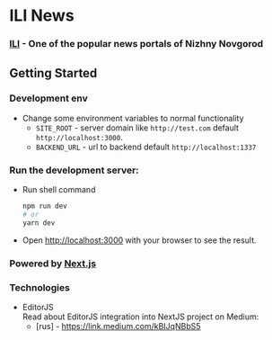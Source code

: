 # ILI News

### [ILI](https://ili-nnov.ru/) - One of the popular news portals of Nizhny Novgorod

## Getting Started
### Development env
- Change some environment variables to normal functionality  
  - `SITE_ROOT` - server domain like `http://test.com` default `http://localhost:3000`.
  - `BACKEND_URL` - url to backend default `http://localhost:1337`

### Run the development server:

- Run shell command
    ```bash
    npm run dev
    # or
    yarn dev
    ```
- Open [http://localhost:3000](http://localhost:3000) with your browser to see the result.

### Powered by [Next.js](https://nextjs.org/)  

### Technologies

- EditorJS  
    Read about EditorJS integration into NextJS project on Medium:  
    - [rus] - https://link.medium.com/kBIJqNBbS5
